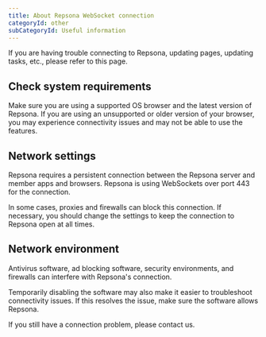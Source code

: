```yaml
---
title: About Repsona WebSocket connection
categoryId: other
subCategoryId: Useful information
---
```


If you are having trouble connecting to Repsona, updating pages, updating tasks, etc., please refer to this page.

## Check system requirements

Make sure you are using a supported OS browser and the latest version of Repsona. If you are using an unsupported or older version of your browser, you may experience connectivity issues and may not be able to use the features.

## Network settings

Repsona requires a persistent connection between the Repsona server and member apps and browsers. Repsona is using WebSockets over port 443 for the connection.

In some cases, proxies and firewalls can block this connection. If necessary, you should change the settings to keep the connection to Repsona open at all times.

## Network environment

Antivirus software, ad blocking software, security environments, and firewalls can interfere with Repsona's connection.

Temporarily disabling the software may also make it easier to troubleshoot connectivity issues. If this resolves the issue, make sure the software allows Repsona.

If you still have a connection problem, please contact us.
